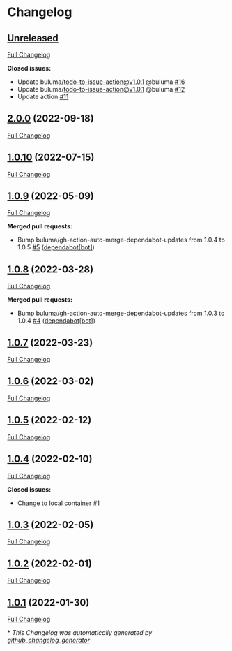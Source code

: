 # Changelog

## [Unreleased](https://github.com/buluma/ansible-role-dns/tree/HEAD)

[Full Changelog](https://github.com/buluma/ansible-role-dns/compare/2.0.0...HEAD)

**Closed issues:**

- Update buluma/todo-to-issue-action@v1.0.1 @buluma [\#16](https://github.com/buluma/ansible-role-dns/issues/16)
- Update buluma/todo-to-issue-action@v1.0.1 @buluma [\#12](https://github.com/buluma/ansible-role-dns/issues/12)
- Update action [\#11](https://github.com/buluma/ansible-role-dns/issues/11)

## [2.0.0](https://github.com/buluma/ansible-role-dns/tree/2.0.0) (2022-09-18)

[Full Changelog](https://github.com/buluma/ansible-role-dns/compare/1.0.10...2.0.0)

## [1.0.10](https://github.com/buluma/ansible-role-dns/tree/1.0.10) (2022-07-15)

[Full Changelog](https://github.com/buluma/ansible-role-dns/compare/1.0.9...1.0.10)

## [1.0.9](https://github.com/buluma/ansible-role-dns/tree/1.0.9) (2022-05-09)

[Full Changelog](https://github.com/buluma/ansible-role-dns/compare/1.0.8...1.0.9)

**Merged pull requests:**

- Bump buluma/gh-action-auto-merge-dependabot-updates from 1.0.4 to 1.0.5 [\#5](https://github.com/buluma/ansible-role-dns/pull/5) ([dependabot[bot]](https://github.com/apps/dependabot))

## [1.0.8](https://github.com/buluma/ansible-role-dns/tree/1.0.8) (2022-03-28)

[Full Changelog](https://github.com/buluma/ansible-role-dns/compare/1.0.7...1.0.8)

**Merged pull requests:**

- Bump buluma/gh-action-auto-merge-dependabot-updates from 1.0.3 to 1.0.4 [\#4](https://github.com/buluma/ansible-role-dns/pull/4) ([dependabot[bot]](https://github.com/apps/dependabot))

## [1.0.7](https://github.com/buluma/ansible-role-dns/tree/1.0.7) (2022-03-23)

[Full Changelog](https://github.com/buluma/ansible-role-dns/compare/1.0.6...1.0.7)

## [1.0.6](https://github.com/buluma/ansible-role-dns/tree/1.0.6) (2022-03-02)

[Full Changelog](https://github.com/buluma/ansible-role-dns/compare/1.0.5...1.0.6)

## [1.0.5](https://github.com/buluma/ansible-role-dns/tree/1.0.5) (2022-02-12)

[Full Changelog](https://github.com/buluma/ansible-role-dns/compare/1.0.4...1.0.5)

## [1.0.4](https://github.com/buluma/ansible-role-dns/tree/1.0.4) (2022-02-10)

[Full Changelog](https://github.com/buluma/ansible-role-dns/compare/1.0.3...1.0.4)

**Closed issues:**

- Change to local container [\#1](https://github.com/buluma/ansible-role-dns/issues/1)

## [1.0.3](https://github.com/buluma/ansible-role-dns/tree/1.0.3) (2022-02-05)

[Full Changelog](https://github.com/buluma/ansible-role-dns/compare/1.0.2...1.0.3)

## [1.0.2](https://github.com/buluma/ansible-role-dns/tree/1.0.2) (2022-02-01)

[Full Changelog](https://github.com/buluma/ansible-role-dns/compare/1.0.1...1.0.2)

## [1.0.1](https://github.com/buluma/ansible-role-dns/tree/1.0.1) (2022-01-30)

[Full Changelog](https://github.com/buluma/ansible-role-dns/compare/047e3dafa74dd2545f7a2a0dd6bbae7c28d47262...1.0.1)



\* *This Changelog was automatically generated by [github_changelog_generator](https://github.com/github-changelog-generator/github-changelog-generator)*
